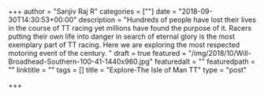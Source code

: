 +++
author = "Sanjiv Raj R"
categories = [""]
date = "2018-09-30T14:30:53+00:00"
description = "Hundreds of people have lost their lives in the course of TT racing yet millions have found the purpose of it. Racers putting their own life into danger in search of eternal glory is the most exemplary part of TT racing. Here we are exploring the most respected motoring event of the century. "
draft = true
featured = "/img/2018/10/Will-Broadhead-Southern-100-41-1440x960.jpg"
featuredalt = ""
featuredpath = ""
linktitle = ""
tags = []
title = "Explore-The Isle of Man TT"
type = "post"

+++
